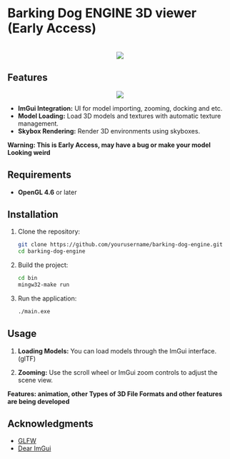 # Barking Dog ENGINE 3D viewer (Early Access)

<br />
<div align="center">
    <img src="https://github.com/user-attachments/assets/c9b13638-13e4-4f9b-9746-77341a498b5f">
</div>


## Features
<div align="center">
    <img src="https://github.com/user-attachments/assets/7d17ac5e-ff13-414e-afe4-d1290281d028">
</div>

- **ImGui Integration:** UI for model importing, zooming, docking and etc.
- **Model Loading:** Load 3D models and textures with automatic texture management.
- **Skybox Rendering:** Render 3D environments using skyboxes.

**Warning: This is Early Access, may have a bug or make your model Looking weird**

## Requirements
- **OpenGL 4.6** or later

## Installation

1. Clone the repository:
    ```bash
    git clone https://github.com/yourusername/barking-dog-engine.git
    cd barking-dog-engine
    ```

3. Build the project:
      ```bash
      cd bin
      mingw32-make run
      ```

4. Run the application:
    ```bash
    ./main.exe
    ```


## Usage

1. **Loading Models:** 
   You can load models through the ImGui interface. (glTF)

3. **Zooming:**
   Use the scroll wheel or ImGui zoom controls to adjust the scene view.
   
**Features: animation, other Types of 3D File Formats and other features are being developed**



## Acknowledgments

- [GLFW](https://www.glfw.org/)
- [Dear ImGui](https://github.com/ocornut/imgui)
